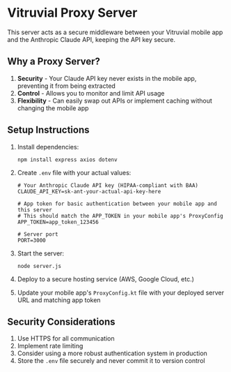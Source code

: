 # Vitruvial Proxy Server

This server acts as a secure middleware between your Vitruvial mobile app and the Anthropic Claude API, keeping the API key secure.

## Why a Proxy Server?

1. **Security** - Your Claude API key never exists in the mobile app, preventing it from being extracted
2. **Control** - Allows you to monitor and limit API usage
3. **Flexibility** - Can easily swap out APIs or implement caching without changing the mobile app

## Setup Instructions

1. Install dependencies:
   ```
   npm install express axios dotenv
   ```

2. Create `.env` file with your actual values:
   ```
   # Your Anthropic Claude API key (HIPAA-compliant with BAA)
   CLAUDE_API_KEY=sk-ant-your-actual-api-key-here
   
   # App token for basic authentication between your mobile app and this server
   # This should match the APP_TOKEN in your mobile app's ProxyConfig
   APP_TOKEN=app_token_123456
   
   # Server port
   PORT=3000
   ```

3. Start the server:
   ```
   node server.js
   ```

4. Deploy to a secure hosting service (AWS, Google Cloud, etc.)

5. Update your mobile app's `ProxyConfig.kt` file with your deployed server URL and matching app token

## Security Considerations

1. Use HTTPS for all communication
2. Implement rate limiting
3. Consider using a more robust authentication system in production
4. Store the `.env` file securely and never commit it to version control 